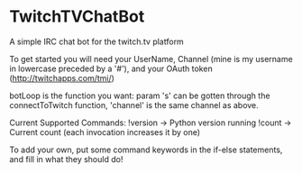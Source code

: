 TwitchTVChatBot
===============

A simple IRC chat bot for the twitch.tv platform


To get started you will need your UserName, Channel (mine is my username in lowercase preceded by a '#'), and your OAuth token (http://twitchapps.com/tmi/)

botLoop is the function you want: param 's' can be gotten through the connectToTwitch function, 'channel' is the same channel as above.

Current Supported Commands:
!version -> Python version running
!count -> Current count (each invocation increases it by one)

To add your own, put some command keywords in the if-else statements, and fill in what they should do!
